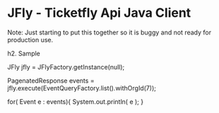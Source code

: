 JFly - Ticketfly Api Java Client
================================

Note: Just starting to put this together so it is buggy and not ready for production use.

h2. Sample

JFly jfly = JFlyFactory.getInstance(null);

PagenatedResponse<Event> events = jfly.execute(EventQueryFactory.list().withOrgId(7));

for( Event e : events){
 System.out.println( e );
 }